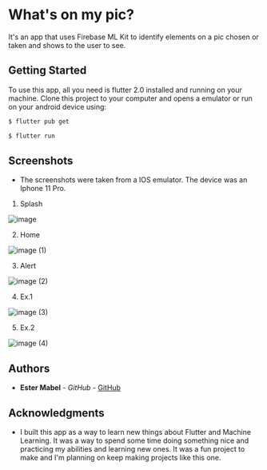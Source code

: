 # What's on my pic?

It's an app that uses Firebase ML Kit to identify elements on a pic chosen or taken and shows to the user to see.


## Getting Started

To use this app, all you need is flutter 2.0 installed and running on your machine. Clone this project to your computer and opens a emulator or run on your android device using: 

```sh
$ flutter pub get
```
```sh
$ flutter run
```

## Screenshots

* The screenshots were taken from a IOS emulator. The device was an Iphone 11 Pro.

1. Splash

![image](https://user-images.githubusercontent.com/51540772/125129067-48dc8700-e0d5-11eb-823d-90c65fe21bde.png)

2. Home

![image (1)](https://user-images.githubusercontent.com/51540772/125129097-4ed26800-e0d5-11eb-8e0c-4077f9db0172.png)

3. Alert

![image (2)](https://user-images.githubusercontent.com/51540772/125129106-509c2b80-e0d5-11eb-9d61-7f423bcd1649.png)

4. Ex.1

![image (3)](https://user-images.githubusercontent.com/51540772/125129113-51cd5880-e0d5-11eb-9fb4-2c638262e8fe.png)

5. Ex.2

![image (4)](https://user-images.githubusercontent.com/51540772/125129116-53971c00-e0d5-11eb-9c83-2fd9585712eb.png)


## Authors

* **Ester Mabel** - *GitHub* - [GitHub](https://github.com/estermabel)

## Acknowledgments

* I built this app as a way to learn new things about Flutter and Machine Learning. It was a way to spend some time doing something nice and practicing my abilities and learning new ones. It was a fun project to make and I'm planning on keep making projects like this one.
